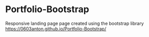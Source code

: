# Portfolio-Bootstrap
 Responsive landing page page created using the bootstrap library
https://0603anton.github.io/Portfolio-Bootstrap/

